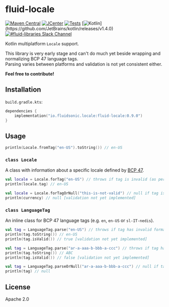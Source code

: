 fluid-locale
============

[![Maven Central](https://img.shields.io/maven-central/v/io.fluidsonic.locale/fluid-locale?label=Maven%20Central)](https://search.maven.org/artifact/io.fluidsonic.locale/fluid-locale)
[![JCenter](https://img.shields.io/bintray/v/fluidsonic/kotlin/locale?label=JCenter)](https://bintray.com/fluidsonic/kotlin/locale)
[![Tests](https://github.com/fluidsonic/fluid-locale/workflows/Tests/badge.svg)](https://github.com/fluidsonic/fluid-locale/actions?workflow=Tests)
[![Kotlin](https://img.shields.io/badge/Kotlin-1.4.0%20(Darwin,%20JVM,%20JS)-blue.svg)](https://github.com/JetBrains/kotlin/releases/v1.4.0)
[![#fluid-libraries Slack Channel](https://img.shields.io/badge/slack-%23fluid--libraries-543951.svg?label=Slack)](https://kotlinlang.slack.com/messages/C7UDFSVT2/)

Kotlin multiplatform `Locale` support.

This library is very early stage and can't do much yet beside wrapping and normalizing BCP 47 language tags.  
Parsing varies between platforms and validation is not yet consistent either.

**Feel free to contribute!**



Installation
------------

`build.gradle.kts`:
```kotlin
dependencies {
    implementation("io.fluidsonic.locale:fluid-locale:0.9.0")
}
```



Usage
-----

```kotlin
println(Locale.fromTag("en-US").toString()) // en-US
```

### `class Locale`

A class with information about a specific locale defined by [BCP 47](https://tools.ietf.org/html/bcp47).

```kotlin
val locale = Locale.forTag("en-US") // throws if tag is invalid (as per BCP 47) or has an invalid format [validation not yet implemented]
println(locale.tag) // en-US
```

```kotlin
val locale = Locale.forTagOrNull("this-is-not-valid") // null if tag is invalid (as per BCP 47) or has an invalid format [validation not yet implemented]
println(currency) // null [validation not yet implemented]
```

### `class LanguageTag`

An inline class for BCP 47 language tags (e.g. `en`, `en-US` or `sl-IT-nedis`).

```kotlin
val tag = LanguageTag.parse("en-US") // throws if tag has invalid format [validation not yet implemented]
println(tag.toString()) // en-US
println(tag.isValid()) // true [validation not yet implemented]
```

```kotlin
val tag = LanguageTag.parse("ar-a-aaa-b-bbb-a-ccc") // throws if tag has invalid format [validation not yet implemented]
println(tag.toString()) // ABC
println(tag.isValid()) // false [validation not yet implemented]
```

```kotlin
val tag = LanguageTag.parseOrNull("ar-a-aaa-b-bbb-a-ccc") // null if tag has invalid format [validation not yet implemented]
println(tag) // null
```



License
-------

Apache 2.0
